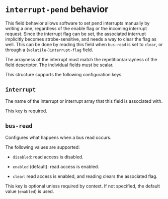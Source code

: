 # `interrupt-pend` behavior

This field behavior allows software to set pend interrupts manually by
writing a one, regardless of the enable flag or the incoming interrupt
request. Since the interrupt flag can be set, the associated interrupt
implicitly becomes strobe-sensitive, and needs a way to clear the flag as
well. This can be done by reading this field when `bus-read` is set to
`clear`, or through a (`volatile-`)`interrupt-flag` field.

The arrayness of the interrupt must match the repetition/arrayness of the
field descriptor. The individual fields must be scalar.

This structure supports the following configuration keys.

## `interrupt`

The name of the interrupt or interrupt array that this field is
associated with.

This key is required.

## `bus-read`

Configures what happens when a bus read occurs.

The following values are supported:

 - `disabled`: read access is disabled.

 - `enabled` (default): read access is enabled.

 - `clear`: read access is enabled, and reading clears the associated flag.

This key is optional unless required by context. If not specified, the default value (`enabled`) is used.